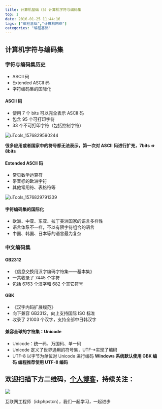 ```yaml
---
title: 计算机基础（5）计算机字符与编码集
top: 1
date: 2016-01-25 11:44:16
tags: ["编程基础","计算机网络"]
categories: "编程基础"
---
```


## 计算机字符与编码集

### 字符与编码集历史

- ASCII 码
- Extended ASCII 码
- 字符编码集的国际化

#### ASCII 码

- 使用 7 个 bits 可以完全表示 ASCII 码
- 包含 95 个可打印字符
- 33 个不可打印字符（包括控制字符）

![uTools_1576829590244](https://tvax4.sinaimg.cn/large/a616b9a4gy1ga39b1k6goj20k00ckgqq.jpg)

**很多应用或者国家中的符号都无法表示，第一次对 ASCII 码进行扩充，7bits => 8bits**

#### Extended ASCII 码

- 常见数学运算符
- 带音标的欧洲字符
- 其他常用符、表格符等

![uTools_1576829791339](https://tva2.sinaimg.cn/large/a616b9a4gy1ga39dlwk2ij20go0alwer.jpg)

#### 字符编码集的国际化

- 欧洲、中亚、东亚、拉丁美洲国家的语言多样性
- 语言体系不一样，不以有限字符组合的语言
- 中国、韩国、日本等的语言最为复杂

### 中文编码集

#### GB2312

- 《信息交换用汉字编码字符集——基本集》
-  一共收录了 7445 个字符
- 包括 6763 个汉字和 682 个其它符号

#### GBK

- 《汉字内码扩展规范》
- 向下兼容 GB2312，向上支持国际 ISO 标准
- 收录了 21003 个汉字，支持全部中日韩汉字

#### 兼容全球的字符集：Unicode

-  Unicode：统一码、万国码、单一码
-  Unicode 定义了世界通用的符号集，UTF-*实现了编码
- UTF-8 以字节为单位对 Unicode 进行编码
**Windows 系统默认使用 GBK 编码**
**编程推荐使用 UTF-8 编码**

## 欢迎扫描下方二维码，[个人博客](https://www.phpst.cn)，持续关注：

![](https://ww1.sinaimg.cn/large/a616b9a4gy1g4xzv954a4j20760763yo.jpg)

互联网工程师（id:phpstcn），我们一起学习，一起进步
